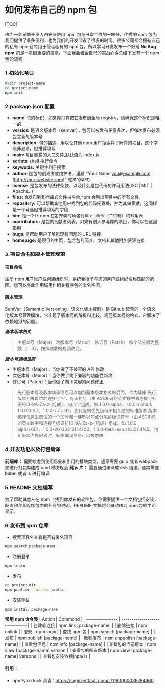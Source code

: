 # 如何发布自己的 npm 包

[TOC]

作为一名前端开发人员安装使用 npm 包是日常工作的一部分，优秀的 npm 包为我们提供了很多便利，也为我们的开发节省了很多的时间。很多公司都会拥有自己的私有 npm 仓库用于管理私有的 npm 包，所以学习开发发布一个好用 **No Bug npm** 包是一项很重要的技能，下面我会结合自己的实战心得总结下发布一个 npm 包的流程。

### 1.初始化项目

```bash
mkdir project-name
cd project-name
npm init
```

### 2.package.json 配置

- **name:** 包的标识，如果你打算把它发布到全局 registry，请确保这个标识是唯一的
- **version:** 是语义版本号（semver），包可以被发布任意多次，但每次发布必须包含新的版本号
- **description:** 包的描述，用以让其他 npm 用户搜索并了解你的项目，这个字段非必须，但推荐填写
- **main:** 项目暴露的入口文件,默认值为 index.js
- **scripts:** shell 执行命令
- **keywords:** 关键字利于搜索
- **author:** 是包的创建者或维护者，遵循 "Your Name <you@example.com> (http://your-website.com)" 这样的格式。
- **license:** 是包发布的法律条款，以及什么是包代码的许可用法(ISC | MIT | Apache...)
- **files:** 会发布到到仓库的文件白名单,npm 会列出项目中的所有文件。
- **repository:** 可以帮助其他用户找到包的代码托管处，并为其做贡献，这同样是一个可选但推荐填写的字段
- **bin:** 是一个让 npm 在包安装时给包创建 cli 命令（二进制）的映射表
- **contributors:** 是包的贡献者列表，如果有别人参与你的项目，你可以在这里指明
- **bugs:** 是帮助用户了解包现有问题的 URL 链接
- **homepage:** 是项目的主页，包含包的简介、文档和其他附加资源链接

### 3.项目命名和版本管理规范

#### 项目命名

注册 npm 用户帐户或创建组织时，系统会授予与您的用户或组织名称匹配的范围。您可以将此作用域用作相关程序包的命名空间。

#### 版本管理

SemVer（Semantic Versioning，语义化版本控制）是 Github 起草的一个语义化版本号管理模块，它实现了版本号的解析和比较，规范版本号的格式，它解决了依赖地狱的问题。

**_基本版本格式_**

> 主版本号（Major）.次版本号（Minor）.修订号（Patch）
> 每个部分都为整数（>=0），按照递增的规则改变。

**_版本号递增规则_**

- 主版本号（Major）：当你做了不兼容的 API 修改
- 次版本号（Minor）：当你做了向下兼容的功能性新增
- 修订号（Patch）：当你做了向下兼容的问题修正

> 先行版本号及版本编译信息可以加到基本版本格式的后面，作为延伸
> 先行版本号由首位的连接号”-“、标识符号（由 ASCII 码的英文数字和连接号标识符[0-9A-Za-z-]组成）、句点”.“组成。如 1.0.0-alpha、1.0.0-alpha.1、1.0.0-0.3.7、1.0.0-x.7.z.92。先行版的优先级低于相关联的标准版本
> 版本编译信息由首位的一个加号和一连串以句点分隔的标识符号（由 ASCII 码的英文数字和连接号标识符[0-9A-Za-z-]组成）组成。如 1.0.0-alpha+001、1.0.0+20130313144700、1.0.0-beta+exp.sha.5114f85。判断版本优先层级时，版本编译信息可以被忽略

### 4.开发功能以及打包编译

**前端库：** 需要考虑到使用场景和引用的模块类型，通常需要 gulp 或者 webpack 来进行打包构建成 umd 模块规范
**纯 js 库：** 需要通过编译成 es5 语法，通常需要 babel 或者 ts 进行编译

### 5.README 文档编写

为了帮助其他人在 npm 上找到你发布的软件包，你需要提供一个文档包括安装，配置和使用程序包中的代码的说明。README 文档将会自动作为 npm 包的主页显示。

### 6.发布到 npm 仓库

- 搜索项目名查看是否有重名项目

```bash
npm search package-name
```

- 注册登录

```bash
npm login
```

- 发布

```bash
cd project-dir
npm publish --access public
```

- 安装测试

```bash
npm install package-name
```

**常用 npm 命令表**
| Action | Commond |
| ---------------- | ------------------------------ |
| 创建软连接 | npm link [package-name] |
| 删除链接 | npm unlink |
| 登录 | npm login |
| 查找 npm 包 | npm search [package-name] |
| 发布 | npm publish [package-name] |
| 撤销发布 | npm unpublish [package-name] |
| 查看包信息 | npm info [package-name] |
| 查看包的当前版本 | npm view [package-name] version |
| 查看包的所有版本 | npm view [package-name] versions |
| 查看包安装依赖|npm ls |

#### 引用：

- npm/yarn lock 真香：https://segmentfault.com/a/1190000039684460
